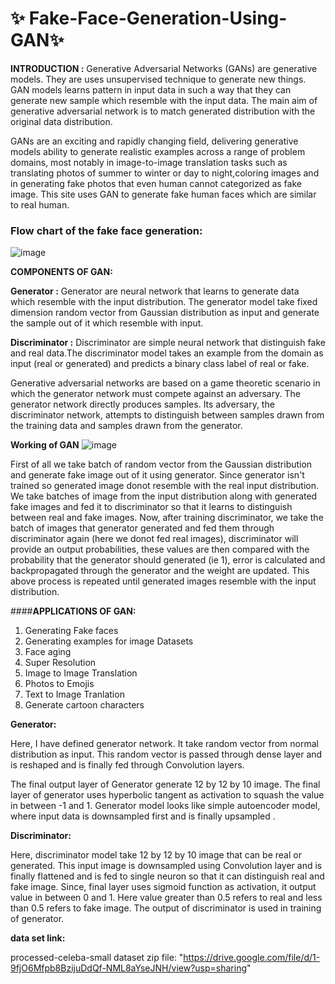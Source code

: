 # ✨ Fake-Face-Generation-Using-GAN✨ 

**INTRODUCTION :**
Generative Adversarial Networks (GANs) are generative models. They are uses unsupervised technique to generate new things. GAN models learns pattern in input data in such a way that they can generate new sample which resemble with the input data. The main aim of generative adversarial network is to match generated distribution with the original data distribution.

GANs are an exciting and rapidly changing field, delivering generative models ability to generate realistic examples across a range of problem domains, most notably in image-to-image translation tasks such as translating photos of summer to winter or day to night,coloring images and in generating fake photos that even human cannot categorized as fake image. This site uses GAN to generate fake human faces which are similar to real human.

### Flow chart of the fake face generation:
![image](https://user-images.githubusercontent.com/108206047/197688343-9168c700-56bd-42b9-a92a-16ac01eabd91.png)

**COMPONENTS OF GAN:**

**Generator :** Generator are neural network that learns to generate data which resemble with the input distribution. The generator model take fixed dimension random vector from Gaussian distribution as input and generate the sample out of it which resemble with input.

**Discriminator :** Discriminator are simple neural network that distinguish fake and real data.The discriminator model takes an example from the domain as input (real or generated) and predicts a binary class label of real or fake.

Generative adversarial networks are based on a game theoretic scenario in which the generator network must compete against an adversary. The generator network directly produces samples. Its adversary, the discriminator network, attempts to distinguish between samples drawn from the training data and samples drawn from the generator.

**Working of GAN**
![image](https://user-images.githubusercontent.com/108206047/197688420-81e605b9-f724-480a-9f6a-ab7f1d291e6b.png)

First of all we take batch of random vector from the Gaussian distribution and generate fake image out of it using generator. Since generator isn't trained so generated image donot resemble with the real input distribution. We take batches of image from the input distribution along with generated fake images and fed it to discriminator so that it learns to distinguish between real and fake images. Now, after training discriminator, we take the batch of images that generator generated and fed them through discriminator again (here we donot fed real images), discriminator will provide an output probabilities, these values are then compared with the probability that the generator should generated (ie 1), error is calculated and backpropagated through the generator and the weight are updated. This above process is repeated until generated images resemble with the input distribution.

####**APPLICATIONS OF GAN:**

1.   Generating Fake faces
2.   Generating examples for image Datasets
3.   Face aging
4.   Super Resolution
5.   Image to Image Translation
6.  Photos to Emojis
7.  Text to Image Tranlation
8.  Generate cartoon characters


**Generator:**

Here, I have defined generator network. It take random vector from normal distribution as input. This random vector is passed through dense layer and is reshaped and is finally fed through Convolution layers.

The final output layer of Generator generate 12 by 12 by 10 image. The final layer of generator uses hyperbolic tangent as activation to squash the value in between -1 and 1. Generator model looks like simple autoencoder model, where input data is downsampled first and is finally upsampled .

**Discriminator:**

Here, discriminator model take 12 by 12 by 10 image that can be real or generated. This input image is downsampled using Convolution layer and is finally flattened and is fed to single neuron so that it can distinguish real and fake image. Since, final layer uses sigmoid function as activation, it output value in between 0 and 1. Here value greater than 0.5 refers to real and less than 0.5 refers to fake image. The output of discriminator is used in training of generator.

**data set link:**

processed-celeba-small dataset zip file: "https://drive.google.com/file/d/1-9fjO6Mfpb8BzijuDdQf-NML8aYseJNH/view?usp=sharing"
